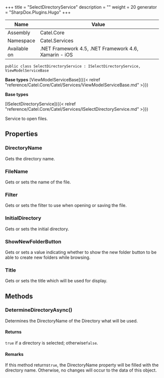 

+++
title = "SelectDirectoryService" 
description = ""
weight = 20
generator = "SharpDox.Plugins.Hugo"
+++

Name|Value
---|---
Assembly|Catel.Core
Namespace|Catel.Services
Available on|.NET Framework 4.5, .NET Framework 4.6, Xamarin - iOS

```
public class SelectDirectoryService : ISelectDirectoryService, ViewModelServiceBase
```

**Base types**
[ViewModelServiceBase]({{< relref "reference/Catel.Core/Catel/Services/ViewModelServiceBase.md" >}})

**Base types**

[ISelectDirectoryService]({{< relref "reference/Catel.Core/Catel/Services/ISelectDirectoryService.md" >}})

Service to open files.

## Properties

### DirectoryName

Gets the directory name.

### FileName

Gets or sets the name of the file.

### Filter

Gets or sets the filter to use when opening or saving the file.

### InitialDirectory

Gets or sets the initial directory.

### ShowNewFolderButton

Gets or sets a value indicating whether to show the new folder button to be able to create new folders while browsing.

### Title

Gets or sets the title which will be used for display.

## Methods

### DetermineDirectoryAsync()

Determines the DirectoryName of the Directory what will be used.

#### Returns

`true` if a directory is selected; otherwise`false`.

#### Remarks

If this method returns`true`, the DirectoryName property will be filled with the directory name. Otherwise, no changes will occur to the data of this object.

